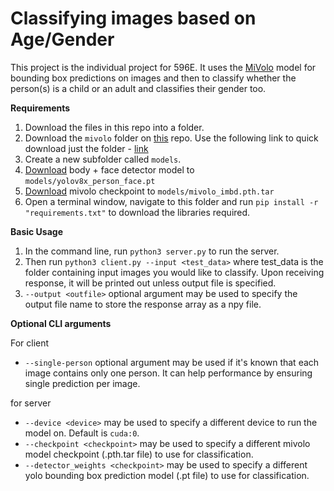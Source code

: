 # Classifying images based on Age/Gender

This project is the individual project for 596E. It uses the [MiVolo](https://github.com/WildChlamydia/MiVOLO) model for bounding box predictions on images and then to classify whether the person(s) is a child or an adult and classifies their gender too.

**Requirements**

1. Download the files in this repo into a folder.
2. Download the `mivolo` folder on [this](https://github.com/WildChlamydia/MiVOLO) repo. Use the following link to quick download just the folder - [link](https://download-directory.github.io/?url=https%3A%2F%2Fgithub.com%2FWildChlamydia%2FMiVOLO%2Ftree%2Fmain%2Fmivolo)
3. Create a new subfolder called `models`. 
4. [Download](https://drive.google.com/file/d/1CGNCkZQNj5WkP3rLpENWAOgrBQkUWRdw/view) body + face detector model to `models/yolov8x_person_face.pt`
5. [Download](https://drive.google.com/file/d/11i8pKctxz3wVkDBlWKvhYIh7kpVFXSZ4/view) mivolo checkpoint to `models/mivolo_imbd.pth.tar`
6. Open a terminal window, navigate to this folder and run `pip install -r "requirements.txt"` to download the libraries required. 

**Basic Usage**

1. In the command line, run `python3 server.py` to run the server. 
2. Then run `python3 client.py --input <test_data>` where test_data is the folder containing input images you would like to classify. Upon receiving response, it will be printed out unless output file is specified.
3. `--output <outfile>` optional argument may be used to specify the output file name to store the response array as a npy file.

**Optional CLI arguments**

For client 

- `--single-person` optional argument may be used if it's known that each image contains only one person. It can help performance by ensuring single prediction per image.

for server

- `--device <device>` may be used to specify a different device to run the model on. Default is `cuda:0`.
- `--checkpoint <checkpoint>` may be used to specify a different mivolo model checkpoint (.pth.tar file) to use for classification.
- `--detector_weights <checkpoint>` may be used to specify a different yolo bounding box prediction model (.pt file) to use for classification.
